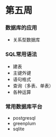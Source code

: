 # 第五周

### 数据库的应用

+ 关系型数据库

### SQL常用语法

+ 建表
+ 主键外键
+ 语句格式
+ 查询（多表、单表）
+ 各种运算

### 常用数据库平台

+ postgresql
+ greenplum
+ sqlite